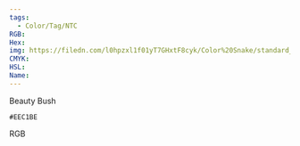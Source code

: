 ```yaml
---
tags:
  - Color/Tag/NTC
RGB:
Hex:
img: https://filedn.com/l0hpzxl1f01yT7GHxtF8cyk/Color%20Snake/standard_csv_to_svg/EEC1BE.svg
CMYK:
HSL:
Name:
---
```

Beauty Bush
```palette
#EEC1BE
```
RGB
